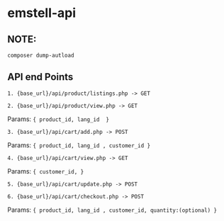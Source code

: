 # emstell-api

## NOTE:
`composer dump-autload`
## API end Points

`1. {base_url}/api/product/listings.php -> GET`

`2. {base_url}/api/product/view.php -> GET`

  Params:
    `{
      product_id,
      lang_id 
    }`

`3. {base_url}/api/cart/add.php -> POST`

   Params:
    `{
      product_id,
      lang_id ,
      customer_id
    }`

`4. {base_url}/api/cart/view.php -> GET`

 Params:
    `{
      customer_id,
    }`

`5. {base_url}/api/cart/update.php -> POST`

`6. {base_url}/api/cart/checkout.php -> POST`

Params:
    `{
      product_id,
      lang_id ,
      customer_id,
      quantity:(optional)
    }`
